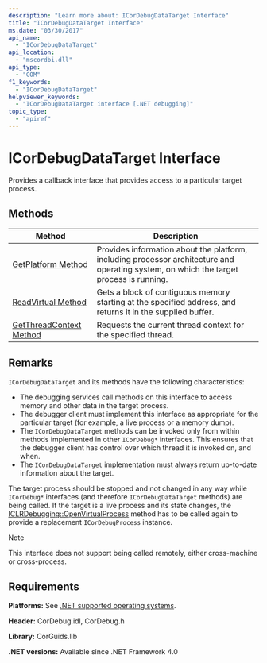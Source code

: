 ```yaml
---
description: "Learn more about: ICorDebugDataTarget Interface"
title: "ICorDebugDataTarget Interface"
ms.date: "03/30/2017"
api_name:
  - "ICorDebugDataTarget"
api_location:
  - "mscordbi.dll"
api_type:
  - "COM"
f1_keywords:
  - "ICorDebugDataTarget"
helpviewer_keywords:
  - "ICorDebugDataTarget interface [.NET debugging]"
topic_type:
  - "apiref"
---
```

# ICorDebugDataTarget Interface

Provides a callback interface that provides access to a particular target process.

## Methods

| Method | Description |
|--------|-------------|
|[GetPlatform Method](icordebugdatatarget-getplatform-method.md)|Provides information about the platform, including processor architecture and operating system, on which the target process is running.|
|[ReadVirtual Method](icordebugdatatarget-readvirtual-method.md)|Gets a block of contiguous memory starting at the specified address, and returns it in the supplied buffer.|
|[GetThreadContext Method](icordebugdatatarget-getthreadcontext-method.md)|Requests the current thread context for the specified thread.|

## Remarks

 `ICorDebugDataTarget` and its methods have the following characteristics:

- The debugging services call methods on this interface to access memory and other data in the target process.
- The debugger client must implement this interface as appropriate for the particular target (for example, a live process or a memory dump).
- The `ICorDebugDataTarget` methods can be invoked only from within methods implemented in other `ICorDebug*` interfaces. This ensures that the debugger client has control over which thread it is invoked on, and when.
- The `ICorDebugDataTarget` implementation must always return up-to-date information about the target.

The target process should be stopped and not changed in any way while `ICorDebug*` interfaces (and therefore `ICorDebugDataTarget` methods) are being called. If the target is a live process and its state changes, the [ICLRDebugging::OpenVirtualProcess](../../../../framework/unmanaged-api/debugging/iclrdebugging-openvirtualprocess-method.md) method has to be called again to provide a replacement `ICorDebugProcess` instance.

> [!NOTE]
> This interface does not support being called remotely, either cross-machine or cross-process.

## Requirements

 **Platforms:** See [.NET supported operating systems](https://github.com/dotnet/core/blob/main/os-lifecycle-policy.md).

 **Header:** CorDebug.idl, CorDebug.h

 **Library:** CorGuids.lib

 **.NET versions:** Available since .NET Framework 4.0

